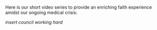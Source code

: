 Here is our short video series to provide an enriching faith experience amidst our ongoing medical crisis:

*insert council working hard*
